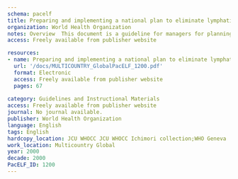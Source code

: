 ```yaml
---
schema: pacelf
title: Preparing and implementing a national plan to eliminate lymphatic filariasis (in countries where onchocerciasis is co-endemic)  a guidelines for programme managers
organization: World Health Organization
notes: Overview  This document is a guideline for managers for planning and establishing a programme for the elimination of lymphatic filariasis. It is intended for use by national programme managers, programme officials and consultants to the ministries of health in countries where lymphatic filariasis is known, or suspected, to be endemic, but not for use in countries where onchocerciasis is co-endemic with lymphatic filariasis or where the use of diethylcarba-mazine citrate (DEC) is contraindicated. National Programme managers of these countries may consult the respective guideline relevant to onchocerciasis co-endemic countries. The epidemiology and clinical manifestations of lymphatic filariasis are not described in this document as extensive information on the subject is readily available elsewhere.
access: Freely available from publisher website

resources:
- name: Preparing and implementing a national plan to eliminate lymphatic filariasis (in countries where onchocerciasis is co-endemic)  a guidelines for programme managers
  url: '/docs/MULTICOUNTRY_GlobalPacELF_1200.pdf'
  format: Electronic
  access: Freely available from publisher website
  pages: 67
 
category: Guidelines and Instructional Materials
access: Freely available from publisher website
journal: No journal available.
publisher: World Health Organization
language: English 
tags: English 
hardcopy_location: JCU WHOCC JCU WHOCC Ichimori collection;WHO Geneva
work_location: Multicountry Global
year: 2000
decade: 2000
PacELF_ID: 1200
---
```

